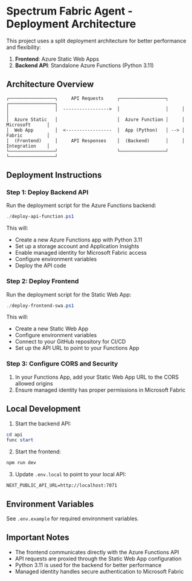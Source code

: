 # Spectrum Fabric Agent - Deployment Architecture

This project uses a split deployment architecture for better performance and flexibility:

1. **Frontend**: Azure Static Web Apps
2. **Backend API**: Standalone Azure Functions (Python 3.11)

## Architecture Overview

```
┌─────────────────┐     API Requests     ┌─────────────────┐     ┌─────────────────┐
│                 │  ----------------->  │                 │     │                 │
│  Azure Static   │                      │  Azure Function │     │  Microsoft      │
│  Web App        │  <-----------------  │  App (Python)   │ --> │  Fabric         │
│  (Frontend)     │     API Responses    │  (Backend)      │     │  Integration    │
└─────────────────┘                      └─────────────────┘     └─────────────────┘
```

## Deployment Instructions

### Step 1: Deploy Backend API

Run the deployment script for the Azure Functions backend:

```powershell
./deploy-api-function.ps1
```

This will:
- Create a new Azure Functions app with Python 3.11
- Set up a storage account and Application Insights
- Enable managed identity for Microsoft Fabric access
- Configure environment variables
- Deploy the API code

### Step 2: Deploy Frontend

Run the deployment script for the Static Web App:

```powershell
./deploy-frontend-swa.ps1
```

This will:
- Create a new Static Web App
- Configure environment variables
- Connect to your GitHub repository for CI/CD
- Set up the API URL to point to your Functions App

### Step 3: Configure CORS and Security

1. In your Functions App, add your Static Web App URL to the CORS allowed origins
2. Ensure managed identity has proper permissions in Microsoft Fabric

## Local Development

1. Start the backend API:

```powershell
cd api
func start
```

2. Start the frontend:

```powershell
npm run dev
```

3. Update `.env.local` to point to your local API:

```
NEXT_PUBLIC_API_URL=http://localhost:7071
```

## Environment Variables

See `.env.example` for required environment variables.

## Important Notes

- The frontend communicates directly with the Azure Functions API
- API requests are proxied through the Static Web App configuration
- Python 3.11 is used for the backend for better performance
- Managed identity handles secure authentication to Microsoft Fabric